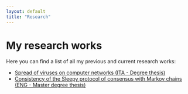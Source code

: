 ```yaml
---
layout: default
title: "Research"
---
```


# My research works

Here you can find a list of all my previous and current research works:

- [Spread of viruses on computer networks (ITA - Degree thesis)](/research/project-1.md)
- [Consistency of the Sleepy protocol of consensus with Markov chains (ENG - Master degree thesis)](/research/project-2.md)
